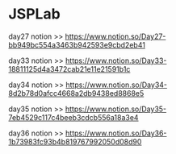 # JSPLab


day27 notion >> https://www.notion.so/Day27-bb949bc554a3463b942593e9cbd2eb41


day33 notion >> https://www.notion.so/Day33-18811125d4a3472cab21e11e21591b1c


day34  notion >> https://www.notion.so/Day34-8d2b78d0afcc4668a2db9438ed8868e5


day35 notion >> https://www.notion.so/Day35-7eb4529c117c4beeb3cdcb556a18a3e4


day36 notion >> https://www.notion.so/Day36-1b73983fc93b4b819767992050d08d90

